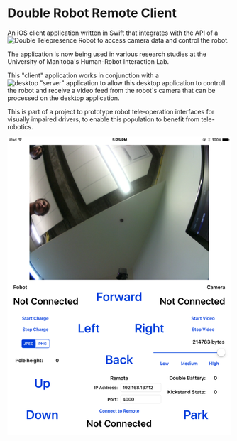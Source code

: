 # Double Robot Remote Client

An iOS client application written in Swift that integrates with the API of a ![Double Telepresence Robot](https://www.doublerobotics.com) to access camera data and control the robot. 

The application is now being used in various research studies at the University of Manitoba's Human-Robot Interaction Lab.

This "client" application works in conjunction with a ![desktop "server" application](https://github.com/NickJosephson/Double-Robot-Remote-Server) to allow this desktop application to controll the robot and receive a video feed from the robot's camera that can be processed on the desktop application.

This is part of a project to prototype robot tele-operation interfaces for visually impaired drivers, to enable this population to benefit from tele-robotics.

![](screenshot.png)
